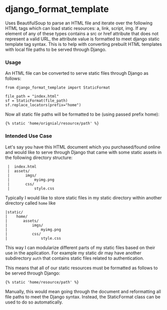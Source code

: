 # django_format_template

Uses BeautifulSoup to parse an HTML file and iterate over the following HTML tags which can load static resources: a, link, script, img.  If any element of any of these types contains a src or href attribute that does not represent a valid URL, the attribute value is formatted to meet django static template tag syntax.  This is to help with converting prebuilt HTML templates with local file paths to be served through Django.

### Usage
An HTML file can be converted to serve static files through Django as follows:
```
from django_format_template import StaticFormat

file_path = "index.html"
sf = StaticFormat(file_path)
sf.replace_locators(prefix="home")
```
Now all static file paths will be formatted to be (using passed prefix home):
```
{% static 'home/orignial/resource/path' %}
```
### Intended Use Case

Let's say you have this HTML document which you purchased/found online and would like to serve through Django that came with some static assets in the following directory structure:
```
 |  index.html
 |  assets/
 |       imgs/
 |           myimg.png
 |       css/
 |           style.css
```

Typically I would like to store static files in my static directory within another directory called `home` like
```
|static/
|    home/
|       assets/
|           imgs/
|               myimg.png
|           css/
|               style.css
```                 
This way I can modularize different parts of my static files based on their use in the application.  For example my static dir may have another subdirectory `auth` that contains static files related to authentication.

This means that all of our static resources must be formatted as follows to be served through Django:
```
{% static 'home/resource/path' %}
```
Manually, this would mean going through the document and reformatting all file paths to meet the Django syntax.  Instead, the StaticFormat class can be used to do so automatically.
